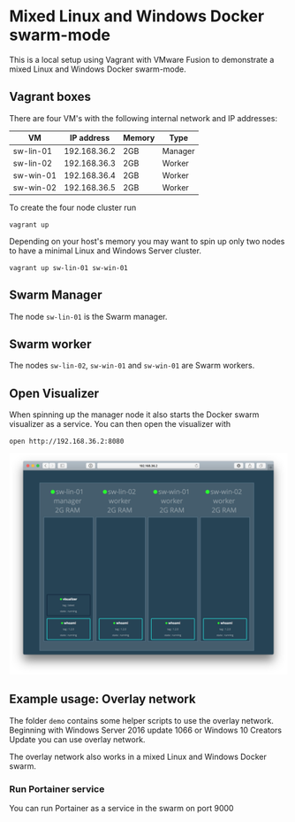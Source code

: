 # Mixed Linux and Windows Docker swarm-mode

This is a local setup using Vagrant with VMware Fusion to demonstrate a mixed Linux and Windows Docker swarm-mode.


## Vagrant boxes

There are four VM's with the following internal network and IP addresses:

| VM        | IP address   | Memory | Type    |
|-----------|--------------|--------|---------|
| sw-lin-01 | 192.168.36.2 | 2GB    | Manager |
| sw-lin-02 | 192.168.36.3 | 2GB    | Worker  |
| sw-win-01 | 192.168.36.4 | 2GB    | Worker  |
| sw-win-02 | 192.168.36.5 | 2GB    | Worker  |

To create the four node cluster run

```
vagrant up
```

Depending on your host's memory you may want to spin up only two nodes to have a minimal Linux and Windows Server cluster.

```
vagrant up sw-lin-01 sw-win-01
```


## Swarm Manager

The node `sw-lin-01` is the Swarm manager.

## Swarm worker

The nodes `sw-lin-02`, `sw-win-01` and `sw-win-01` are Swarm workers.

## Open Visualizer

When spinning up the manager node it also starts the Docker swarm visualizer as a service. You can then open the visualizer with

```
open http://192.168.36.2:8080
```

![mixed Linux and Windows Docker swarm](images/mixed-swarm.png)

## Example usage: Overlay network

The folder `demo` contains some helper scripts to use the overlay network. Beginning with Windows Server 2016 update 1066 or Windows 10 Creators Update you can use overlay network.

The overlay network also works in a mixed Linux and Windows Docker swarm.

### Run Portainer service

You can run Portainer as a service in the swarm on port 9000  
